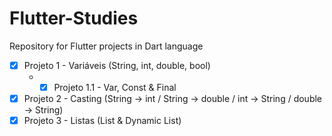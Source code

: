 # Flutter-Studies
Repository for Flutter projects in Dart language
- [x] Projeto 1 - Variáveis (String, int, double, bool)
    * - [x] Projeto 1.1 - Var, Const & Final
- [x] Projeto 2 - Casting (String -> int / String -> double / int -> String / double -> String)
- [x] Projeto 3 - Listas (List & Dynamic List)